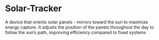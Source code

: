 # Solar-Tracker
A device that orients solar panels - mirrors toward the sun to maximize energy capture. It adjusts the position of the panels throughout the day to follow the sun’s path, improving efficiency compared to fixed systems
